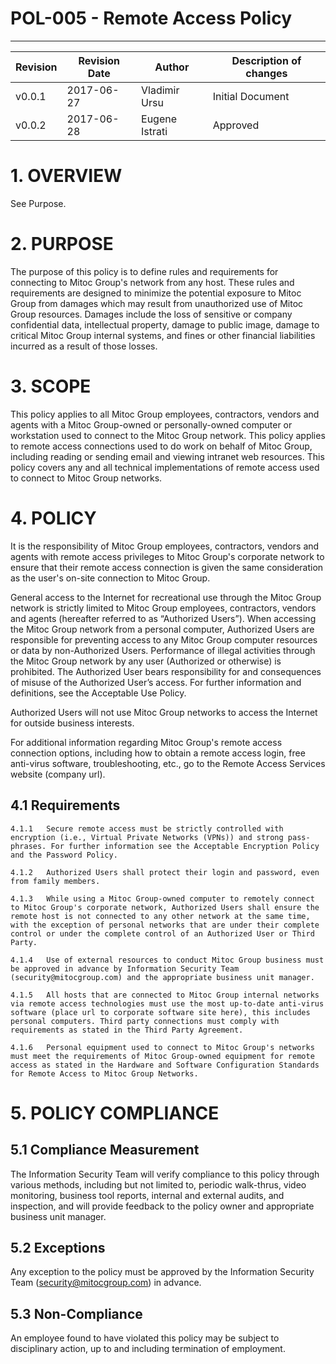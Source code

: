 # POL-005 - Remote Access Policy
-----------------------------------


Revision | Revision Date | Author | Description of changes
-------- | ------------- | ------ | ----------------------
v0.0.1 | 2017-06-27 | Vladimir Ursu | Initial Document
v0.0.2 | 2017-06-28 | Eugene Istrati | Approved



# 1. OVERVIEW

See Purpose.


# 2. PURPOSE

The purpose of this policy is to define rules and requirements for connecting to Mitoc Group's network from any host. These rules and requirements are designed to minimize the potential exposure to Mitoc Group from damages which may result from unauthorized use of Mitoc Group resources. Damages include the loss of sensitive or company confidential data, intellectual property, damage to public image, damage to critical Mitoc Group internal systems, and fines or other financial liabilities incurred as a result of those losses.


# 3. SCOPE

This policy applies to all Mitoc Group employees, contractors, vendors and agents with a Mitoc Group-owned or personally-owned computer or workstation used to connect to the Mitoc Group network. This policy applies to remote access connections used to do work on behalf of Mitoc Group, including reading or sending email and viewing intranet web resources.  This policy covers any and all technical implementations of remote access used to connect to Mitoc Group networks.


# 4. POLICY 

It is the responsibility of Mitoc Group employees, contractors, vendors and agents with remote access privileges to Mitoc Group's corporate network to ensure that their remote access connection is given the same consideration as the user's on-site connection to Mitoc Group. 

General access to the Internet for recreational use through the Mitoc Group network is strictly limited to Mitoc Group employees, contractors, vendors and agents (hereafter referred to as “Authorized Users”).  When accessing the Mitoc Group network from a personal computer, Authorized Users are responsible for preventing access to any Mitoc Group computer resources or data by non-Authorized Users.  Performance of illegal activities through the Mitoc Group network by any user (Authorized or otherwise) is prohibited.  The Authorized User bears responsibility for and consequences of misuse of the Authorized User’s access.  For further information and definitions, see the Acceptable Use Policy.

Authorized Users will not use Mitoc Group networks to access the Internet for outside business interests.

For additional information regarding Mitoc Group's remote access connection options, including how to obtain a remote access login, free anti-virus software, troubleshooting, etc., go to the Remote Access Services website (company url). 

##  4.1	Requirements 

    4.1.1	Secure remote access must be strictly controlled with encryption (i.e., Virtual Private Networks (VPNs)) and strong pass-phrases. For further information see the Acceptable Encryption Policy and the Password Policy.

    4.1.2	Authorized Users shall protect their login and password, even from family members.

    4.1.3	While using a Mitoc Group-owned computer to remotely connect to Mitoc Group's corporate network, Authorized Users shall ensure the remote host is not connected to any other network at the same time, with the exception of personal networks that are under their complete control or under the complete control of an Authorized User or Third Party.

    4.1.4	Use of external resources to conduct Mitoc Group business must be approved in advance by Information Security Team (security@mitocgroup.com) and the appropriate business unit manager.

    4.1.5	All hosts that are connected to Mitoc Group internal networks via remote access technologies must use the most up-to-date anti-virus software (place url to corporate software site here), this includes personal computers. Third party connections must comply with requirements as stated in the Third Party Agreement.

    4.1.6	Personal equipment used to connect to Mitoc Group's networks must meet the requirements of Mitoc Group-owned equipment for remote access as stated in the Hardware and Software Configuration Standards for Remote Access to Mitoc Group Networks.


# 5. POLICY COMPLIANCE 

## 5.1	Compliance Measurement

The Information Security Team will verify compliance to this policy through various methods, including but not limited to, periodic walk-thrus, video monitoring, business tool reports, internal and external audits, and inspection, and will provide feedback to the policy owner and appropriate business unit manager.

##  5.2	Exceptions

Any exception to the policy must be approved by the Information Security Team (security@mitocgroup.com) in advance.

##  5.3	Non-Compliance

An employee found to have violated this policy may be subject to disciplinary action, up to and including termination of employment. 


















